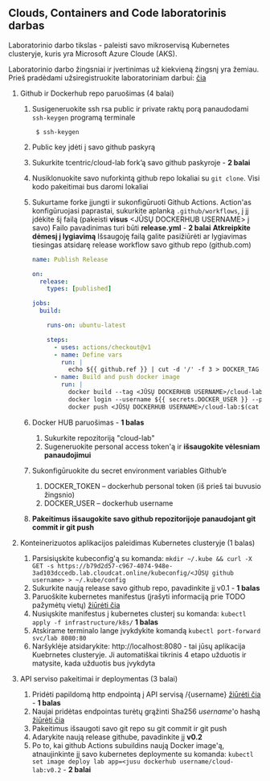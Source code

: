 ## Clouds, Containers and Code laboratorinis darbas
Laboratorinio darbo tikslas - paleisti savo mikroservisą Kubernetes clusteryje, kuris yra Microsoft Azure Cloude (AKS).

Laboratorinio darbo žingsniai ir įvertinimas už kiekvieną žingsnį yra žemiau.
Prieš pradėdami užsiregistruokite laboratoriniam darbui: [čia](https://b79d2d57-c967-4074-948e-3ad103dccedb.lab.cloudcat.online/)


1. Github ir Dockerhub repo paruošimas (4 balai)
    1. Susigeneruokite ssh rsa public ir private raktų porą panaudodami `ssh-keygen` programą terminale
       ```
        $ ssh-keygen
       ```
    2. Public key įdėti į savo github paskyrą
    3. Sukurkite tcentric/cloud-lab fork’ą savo github paskyroje - **2 balai**
    4. Nusiklonuokite savo nuforkintą github repo lokaliai su `git clone`. Visi kodo pakeitimai bus daromi lokaliai
    5. Sukurtame forke įjungti ir sukonfigūruoti Github Actions. Action'as konfigūruojasi paprastai,
       sukurkite aplanką `.github/workflows`, į jį įdėkite šį failą (pakeisti **visus** <JŪSŲ DOCKERHUB USERNAME> į savo) 
       Failo pavadinimas turi būti **release.yml** - **2 balai**
       **Atkreipkite dėmesį į lygiavimą** Išsaugoję failą galite pasižiūrėti ar lygiavimas tiesingas atsidarę release workflow savo github repo (github.com)
       
       ```yaml
       name: Publish Release
       
       on:
         release:
           types: [published]
       
       jobs:
         build:
       
           runs-on: ubuntu-latest
       
           steps:
             - uses: actions/checkout@v1
             - name: Define vars
               run: |
                 echo ${{ github.ref }} | cut -d '/' -f 3 > DOCKER_TAG
             - name: Build and push docker image
               run: |
                 docker build --tag <JŪSŲ DOCKERHUB USERNAME>/cloud-lab:$(cat DOCKER_TAG) .
                 docker login --username ${{ secrets.DOCKER_USER }} --password ${{ secrets.DOCKER_TOKEN }}
                 docker push <JŪSŲ DOCKERHUB USERNAME>/cloud-lab:$(cat DOCKER_TAG)
        ```

    6.  Docker HUB paruošimas - **1 balas**
        1. Sukurkite repozitoriją "cloud-lab" 
        2. Sugeneruokite personal access token'ą ir **išsaugokite vėlesniam panaudojimui**
               
    7. Sukonfigūruokite du secret environment variables Github’e 
        1. DOCKER_TOKEN – dockerhub personal token (iš prieš tai buvusio žingsnio)
        2. DOCKER_USER –  dockerhub username 
        
    8. **Pakeitimus išsaugokite savo github repozitorijoje panaudojant git commit ir git push**
             
2.  Konteinerizuotos aplikacijos paleidimas Kubernetes clusteryje (1 balas)
      1. Parsisiųskite kubeconfig'ą su komanda: `mkdir ~/.kube && curl -X GET -s https://b79d2d57-c967-4074-948e-3ad103dccedb.lab.cloudcat.online/kubeconfig/<JŪSŲ github username> > ~/.kube/config`
      2. Sukurkite naują release savo github repo, pavadinkite jį v0.1 - **1 balas**
      3. Paruoškite kubernetes manifestus (įrašyti informaciją prie TODO pažymėtų vietų) [žiūrėti čia](./infrastructure/k8s)
      4. Nusiųskite manifestus į kubernetes clusterį su komanda: `kubectl apply -f infrastructure/k8s/` **1 balas**
      5. Atskirame terminalo lange įvykdykite komandą `kubectl port-forward svc/lab 8080:80`
      6. Naršyklėje atsidarykite: http://localhost:8080 - tai jūsų aplikacija Kuebrnetes clusteryje. Ji automatiškai tikrinis 4 etapo užduotis ir matysite, kada užduotis bus įvykdyta
   
4.  API serviso pakeitimai ir deploymentas (3 balai)
      1.  Pridėti papildomą http endpointą į API servisą /{username} [žiūrėti čia](./cmd/api.go) - **1 balas**
      2.  Naujai pridėtas endpointas turėtų grąžinti Sha256 _username_'o  hashą [žiūrėti čia](./internal/controller/controller.go)
      3.  Pakeitimus išsaugoti savo git repo su git commit ir git push
      4.  Adarykite naują release githube, pavadinkite jį **v0.2**
      5.  Po to, kai github Actions subuildins naują Docker image'ą, atnaujinkinte jį savo kubernetes deploymente su komanda:
         `kubectl set image deploy lab app=<jusu dockerhub username/cloud-lab:v0.2` - **2 balai**


 
        
    
   


